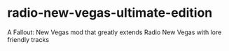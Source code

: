 # radio-new-vegas-ultimate-edition
A Fallout: New Vegas mod that greatly extends Radio New Vegas with lore friendly tracks
